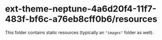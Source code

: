 # ext-theme-neptune-4a6d20f4-11f7-483f-bf6c-a76eb8cff0b6/resources

This folder contains static resources (typically an `"images"` folder as well).
